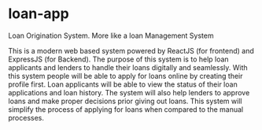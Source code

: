 # loan-app
Loan Origination System. More like a loan Management System

This is a modern web based system powered by ReactJS (for frontend) and ExpressJS (for 
Backend). The purpose of this system is to help loan applicants and lenders to handle their 
loans digitally and seamlessly. With this system people will be able to apply for loans online 
by creating their profile first. Loan applicants will be able to view the status of their loan 
applications and loan history. The system will also help lenders to approve loans and make 
proper decisions prior giving out loans. This system will simplify the process of applying 
for loans when compared to the manual processes.
